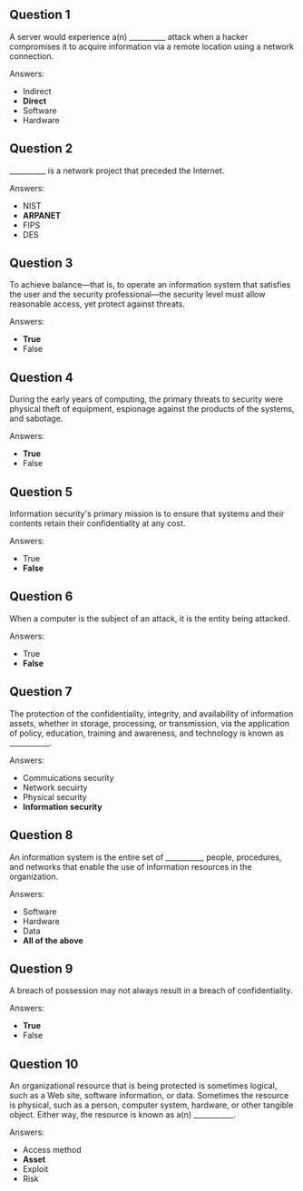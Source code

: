 ## Question 1

A server would experience a(n) __________ attack when a hacker compromises it to acquire information via a remote location using a network connection.

Answers:
- Indirect
- **Direct**
- Software
- Hardware

## Question 2

__________ is a network project that preceded the Internet.

Answers:
- NIST
- **ARPANET**
- FIPS
- DES

## Question 3

To achieve balance—that is, to operate an information system that satisfies the user and the security professional—the security level must allow reasonable access, yet protect against threats.

Answers:
- **True**
- False

## Question 4

During the early years of computing, the primary threats to security were physical theft of equipment, espionage against the products of the systems, and sabotage.

Answers:
- **True**
- False

## Question 5

Information security's primary mission is to ensure that systems and their contents retain their confidentiality at any cost.

Answers:
- True
- **False**

## Question 6

When a computer is the subject of an attack, it is the entity being attacked.

Answers:
- True
- **False**

## Question 7

The protection of the confidentiality, integrity, and availability of information assets, whether in storage, processing, or transmission, via the application of policy, education, training and awareness, and technology is known as ___________.

Answers:
- Commuications security
- Network secuirty
- Physical security
- **Information security**

## Question 8

An information system is the entire set of __________, people, procedures, and networks that enable the use of information resources in the organization.

Answers:
- Software
- Hardware
- Data
- **All of the above**

## Question 9

A breach of possession may not always result in a breach of confidentiality.

Answers:
- **True**
- False

## Question 10

An organizational resource that is being protected is sometimes logical, such as a Web site, software information, or data. Sometimes the resource is physical, such as a person, computer system, hardware, or other tangible object. Either way, the resource is known as a(n) ___________.

Answers:
- Access method
- **Asset**
- Exploit
- Risk